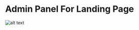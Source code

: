 # Admin Panel For Landing Page
![alt text](a0xh/dashboard.loc/blob/main/public/6n4OvCH15g3C6BvAXSt0uQ4rJsfQY4s57WtVwanH.png?raw=true)
